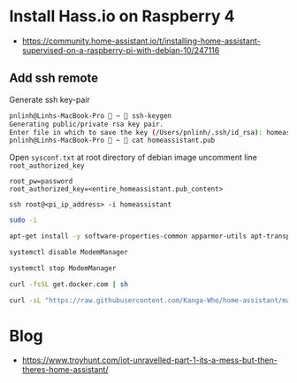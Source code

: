 # Install Hass.io on Raspberry 4
- https://community.home-assistant.io/t/installing-home-assistant-supervised-on-a-raspberry-pi-with-debian-10/247116

## Add ssh remote
Generate ssh key-pair
```sh
pnlinh@Linhs-MacBook-Pro  ~  ssh-keygen
Generating public/private rsa key pair.
Enter file in which to save the key (/Users/pnlinh/.ssh/id_rsa): homeassistant
pnlinh@Linhs-MacBook-Pro  ~  cat homeassistant.pub
```
Open `sysconf.txt` at root directory of debian image uncomment line `root_authorized_key`
```
root_pw=password
root_authorized_key=<entire_homeassistant.pub_content>
```
```
ssh root@<pi_ip_address> -i homeassistant
```


```sh
sudo -i

apt-get install -y software-properties-common apparmor-utils apt-transport-https ca-certificates curl dbus jq network-manager

systemctl disable ModemManager

systemctl stop ModemManager

curl -fsSL get.docker.com | sh

curl -sL "https://raw.githubusercontent.com/Kanga-Who/home-assistant/master/supervised-installer.sh" | bash -s -- -m raspberrypi4
```

# Blog
- https://www.troyhunt.com/iot-unravelled-part-1-its-a-mess-but-then-theres-home-assistant/
